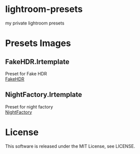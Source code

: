 # lightroom-presets
my private lightroom presets

# Presets Images
## FakeHDR.lrtemplate
Preset for Fake HDR  
[FakeHDR](https://github.com/karaage0703/lightroom-presets/wiki/01_FakeHDR)

## NightFactory.Irtemplate
Preset for night factory  
[NightFactory](https://github.com/karaage0703/lightroom-presets/wiki/02_NightFactory)

# License
This software is released under the MIT License, see LICENSE.
